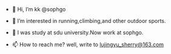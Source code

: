 - 👋 Hi, I’m kk @sophgo
- 👀 I’m interested in running,climbing,and other outdoor sports.
- 🌱 I was study at sdu university.Now work at sophgo.

- 📫 How to reach me? well, write to lujingyu_sherry@163.com

<!---
sherry-kaikai/sherry-kaikai is a ✨ special ✨ repository because its `README.md` (this file) appears on your GitHub profile.
You can click the Preview link to take a look at your changes.
--->

